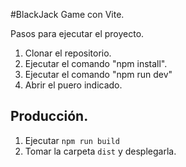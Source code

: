 #BlackJack Game con Vite.

Pasos para ejecutar el proyecto.
1. Clonar el repositorio.
2. Ejecutar el comando "npm install".
3. Ejecutar el comando "npm run dev"
4. Abrir el puero indicado.

## Producción.
1. Ejecutar ```npm run build```
2. Tomar la carpeta ```dist``` y desplegarla.
